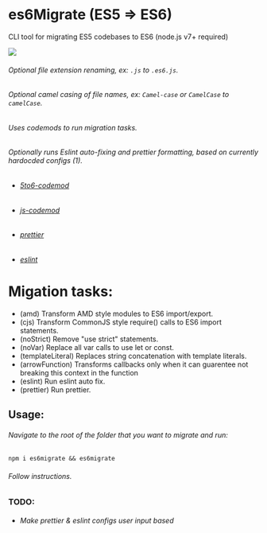 # es6Migrate (ES5 => ES6)
CLI tool for migrating ES5 codebases to ES6 (node.js  v7+ required)

![](http://g.recordit.co/KUHCs0Snyz.gif)

###### Optional file extension renaming, ex: `.js` to `.es6.js`.
###### Optional camel casing of file names, ex: `Camel-case` or `CamelCase` to `camelCase`.
###### Uses codemods to run migration tasks.
###### Optionally runs Eslint auto-fixing and prettier formatting, based on currently hardocded configs (1).

* ###### [5to6-codemod](https://github.com/5to6/5to6-codemod)
* ###### [js-codemod](https://github.com/cpojer/js-codemod)
* ###### [prettier](https://github.com/prettier/prettier)
* ###### [eslint](https://github.com/eslint/eslint)

# Migation tasks:
* (amd) Transform AMD style modules to ES6 import/export.
* (cjs) Transform CommonJS style require() calls to ES6 import statements.
* (noStrict) Remove "use strict" statements.
* (noVar) Replace all var calls to use let or const.
* (templateLiteral) Replaces string concatenation with template literals.
* (arrowFunction) Transforms callbacks only when it can guarentee not breaking this context in the function
* (eslint) Run eslint auto fix.
* (prettier) Run prettier.


## Usage:
###### Navigate to the root of the folder that you want to migrate and run:
`npm i es6migrate && es6migrate`
###### Follow instructions.


### TODO:
* ###### Make prettier & eslint configs user input based
